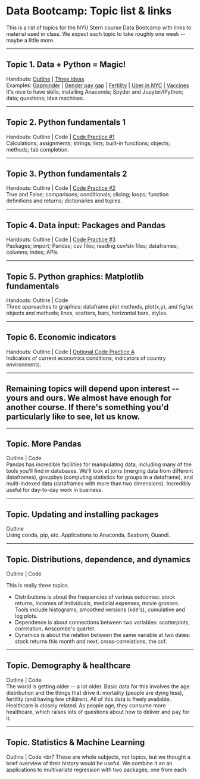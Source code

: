 # Data Bootcamp: Topic list & links 


This is a list of topics for the NYU Stern course Data Bootcamp with links to material used in class.  We expect each topic to take roughly one week -- maybe a little more.  

---

## Topic 1.  Data + Python = Magic!  

Handouts:  [Outline](https://github.com/DaveBackus/Data_Bootcamp/blob/master/Documents/bootcamp_topic_intro.pdf) | [Three ideas](https://github.com/DaveBackus/Data_Bootcamp/blob/master/Documents/bootcamp_3ideas.pdf) <br>
Examples:  [Gapminder](http://www.gapminder.org/world/) | [Gender pay gap](http://esoltas.blogspot.com/2014/04/how-big-is-gender-pay-gap_10.html) | [Fertility](http://www.randalolson.com/2015/08/23/small-multiples-vs-animated-gifs-for-showing-changes-in-fertility-rates-over-time/) | [Uber in NYC](http://fivethirtyeight.com/features/uber-is-serving-new-yorks-outer-boroughs-more-than-taxis-are/) | [Vaccines](http://graphics.wsj.com/infectious-diseases-and-vaccines/) <br> 
It's nice to have skills; installing Anaconda; Spyder and Jupyter/IPython; data; questions; idea machines.  

---
## Topic 2.  Python fundamentals 1

Handouts:  Outline | Code | [Code Practice #1](https://github.com/DaveBackus/Data_Bootcamp/blob/master/Documents/bootcamp_practice_1.pdf) <br> 
Calculations; assignments; strings; lists; built-in functions; objects; methods; tab completion.    

---
## Topic 3.  Python fundamentals 2

Handouts:  Outline | Code | [Code Practice #2](https://github.com/DaveBackus/Data_Bootcamp/blob/master/Documents/bootcamp_practice_x.pdf) <br> 
True and False; comparisons; conditionals; slicing; loops; function definitions and returns; dictionaries and tuples. 

---
## Topic 4.  Data input:  Packages and Pandas

Handouts:  Outline | Code | [Code Practice #3](https://github.com/DaveBackus/Data_Bootcamp/blob/master/Documents/bootcamp_practice_x.pdf)<br>
Packages; import; Pandas; csv files; reading csv/slx files; dataframes; columns; index; APIs.  

---
## Topic 5.  Python graphics:  Matplotlib fundamentals 

Handouts:  Outline | Code <br>
Three approaches to graphics: dataframe plot methods, plot(x,y), and fig/ax objects and methods; lines, scatters, bars, horizontal bars, styles.  

---
## Topic 6.  Economic indicators 

Handouts:  Outline | Code | [Optional Code Practice A](https://github.com/DaveBackus/Data_Bootcamp/blob/master/Documents/bootcamp_practice_x.pdf)  <br>
Indicators of current economics conditions; indicators of country environments.  

---
## Remaining topics will depend upon interest -- yours and ours. We almost have enough for another course.  If there's something you'd particularly like to see, let us know.    

---
## Topic.  More Pandas

Outline | Code <br> 
Pandas has incredible facilities for manipulating data, including many of the tools you'll find in databases.  We'll look at joins (merging data from different dataframes), groupbys (computing statistics for groups in a dataframe), and multi-indexed data (dataframes with more than two dimensions).  Incredibly useful for day-to-day work in business.  

---
## Topic.  Updating and installing packages 

Outline <br> 
Using conda, pip, etc.  Applications to Anaconda, Seaborn, Quandl.  

---
## Topic.  Distributions, dependence, and dynamics 

Outline | Code  

This is really three topics.  

* Distributions is about the frequencies of various outcomes:  stock returns, incomes of individuals, medicial expenses, movie grosses.  Tools include histograms, smoothed versions (kde's), cumulative and log plots. 
* Dependence is about connections between two variables:  scatterplots, correlation, Anscombe's quartet. 
* Dynamics is about the relation between the same variable at two dates:  stock returns this month and next, cross-correlations, the ccf.  

---
## Topic.  Demography & healthcare 

Outline | Code  <br>
The world is getting older -- a lot older.  Basic data for this involves the age distribution and the things that drive it:  mortality (people are dying less), fertility (and having few children).  All of this data is freely available.  <br>
Healthcare is closely related.  As people age, they consume more healthcare, which raises lots of questions about how to deliver and pay for it.  

---
## Topic.  Statistics & Machine Learning 

Outline | Code  <br?
These are whole subjects, not topics, but we thought a brief overview of their history would be useful.  We combine it an an applications to multivariate regression with two packages, one from each.  

